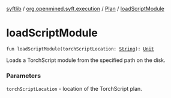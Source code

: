 [syftlib](../../index.md) / [org.openmined.syft.execution](../index.md) / [Plan](index.md) / [loadScriptModule](./load-script-module.md)

# loadScriptModule

`fun loadScriptModule(torchScriptLocation: `[`String`](https://kotlinlang.org/api/latest/jvm/stdlib/kotlin/-string/index.html)`): `[`Unit`](https://kotlinlang.org/api/latest/jvm/stdlib/kotlin/-unit/index.html)

Loads a TorchScript module from the specified path on the disk.

### Parameters

`torchScriptLocation` - location of the TorchScript plan.
